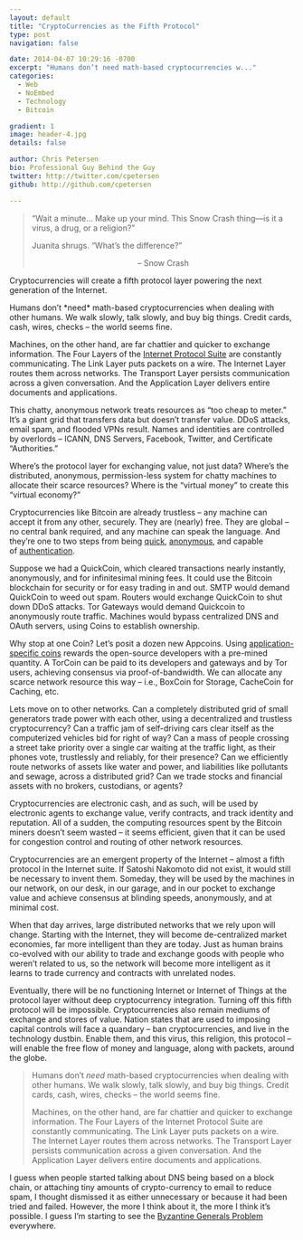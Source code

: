 ```yaml
---
layout: default
title: "CryptoCurrencies as the Fifth Protocol"
type: post
navigation: false

date: 2014-04-07 10:29:16 -0700
excerpt: "Humans don’t need math-based cryptocurrencies w..."
categories:
  - Web
  - NoEmbed
  - Technology
  - Bitcoin

gradient: 1
image: header-4.jpg
details: false

author: Chris Petersen
bio: Professional Guy Behind the Guy
twitter: http://twitter.com/cpetersen
github: http://github.com/cpetersen

---
```


<blockquote><p>&#8220;Wait a minute&#8230; Make up your mind. This Snow Crash thing—is it a virus, a drug, or a religion?&#8221;</p>
<p>Juanita shrugs. &#8220;What&#8217;s the difference?&#8221;</p>
<p style="text-align:center;">&#8211; Snow Crash</p>
</blockquote>
<p>Cryptocurrencies will create a fifth protocol layer powering the next generation of the Internet.</p>
<p>Humans don&#8217;t *need* math-based cryptocurrencies when dealing with other humans. We walk slowly, talk slowly, and buy big things. Credit cards, cash, wires, checks &#8211; the world seems fine.</p>
<p>Machines, on the other hand, are far chattier and quicker to exchange information. The Four Layers of the <a href="http://en.wikipedia.org/wiki/Internet_protocol_suite">Internet Protocol Suite</a> are constantly communicating. The Link Layer puts packets on a wire. The Internet Layer routes them across networks. The Transport Layer persists communication across a given conversation. And the Application Layer delivers entire documents and applications.</p>
<p>This chatty, anonymous network treats resources as &#8220;too cheap to meter.&#8221; It&#8217;s a giant grid that transfers data but doesn&#8217;t transfer value. DDoS attacks, email spam, and flooded VPNs result. Names and identities are controlled by overlords &#8211; ICANN, DNS Servers, Facebook, Twitter, and Certificate &#8220;Authorities.&#8221;</p>
<p>Where&#8217;s the protocol layer for exchanging value, not just data? Where&#8217;s the distributed, anonymous, permission-less system for chatty machines to allocate their scarce resources? Where is the &#8220;virtual money&#8221; to create this &#8220;virtual economy?&#8221;</p>
<p>Cryptocurrencies like Bitcoin are already trustless &#8211; any machine can accept it from any other, securely. They are (nearly) free. They are global &#8211; no central bank required, and any machine can speak the language. And they&#8217;re one to two steps from being <a href="http://www.fastcoin.ca/">quick</a>, <a href="http://zerocoin.org/">anonymous</a>, and capable of <a href="https://www.namecoin.org/">authentication</a>.</p>
<p>Suppose we had a QuickCoin, which cleared transactions nearly instantly, anonymously, and for infinitesimal mining fees. It could use the Bitcoin blockchain for security or for easy trading in and out. SMTP would demand QuickCoin to weed out spam. Routers would exchange QuickCoin to shut down DDoS attacks. Tor Gateways would demand Quickcoin to anonymously route traffic. Machines would bypass centralized DNS and OAuth servers, using Coins to establish ownership.</p>
<p>Why stop at one Coin? Let&#8217;s posit a dozen new Appcoins. Using <a href="http://startupboy.com/2014/03/09/the-bitcoin-model-for-crowdfunding/">application-specific coins</a> rewards the open-source developers with a pre-mined quantity. A TorCoin can be paid to its developers and gateways and by Tor users, achieving consensus via proof-of-bandwidth. We can allocate any scarce network resource this way &#8211; i.e., BoxCoin for Storage, CacheCoin for Caching, etc.</p>
<p>Lets move on to other networks. Can a completely distributed grid of small generators trade power with each other, using a decentralized and trustless cryptocurrency? Can a traffic jam of self-driving cars clear itself as the computerized vehicles bid for right of way? Can a mass of people crossing a street take priority over a single car waiting at the traffic light, as their phones vote, trustlessly and reliably, for their presence? Can we efficiently route networks of assets like water and power, and liabilities like pollutants and sewage, across a distributed grid? Can we trade stocks and financial assets with no brokers, custodians, or agents?</p>
<p>Cryptocurrencies are electronic cash, and as such, will be used by electronic agents to exchange value, verify contracts, and track identity and reputation. All of a sudden, the computing resources spent by the Bitcoin miners doesn&#8217;t seem wasted &#8211; it seems efficient, given that it can be used for congestion control and routing of other network resources.</p>
<p>Cryptocurrencies are an emergent property of the Internet &#8211; almost a fifth protocol in the Internet suite. If Satoshi Nakomoto did not exist, it would still be necessary to invent them. Someday, they will be used by the machines in our network, on our desk, in our garage, and in our pocket to exchange value and achieve consensus at blinding speeds, anonymously, and at minimal cost.</p>
<p>When that day arrives, large distributed networks that we rely upon will change. Starting with the Internet, they will become de-centralized market economies, far more intelligent than they are today. Just as human brains co-evolved with our ability to trade and exchange goods with people who weren&#8217;t related to us, so the network will become more intelligent as it learns to trade currency and contracts with unrelated nodes.</p>
<p>Eventually, there will be no functioning Internet or Internet of Things at the protocol layer without deep cryptocurrency integration. Turning off this fifth protocol will be impossible. Cryptocurrencies also remain mediums of exchange and stores of value. Nation states that are used to imposing capital controls will face a quandary &#8211; ban cryptocurrencies, and live in the technology dustbin. Enable them, and this virus, this religion, this protocol &#8211; will enable the free flow of money and language, along with packets, around the globe.</p>



 > Humans don’t *need* math-based cryptocurrencies when dealing with other humans. We walk slowly, talk slowly, and buy big things. Credit cards, cash, wires, checks – the world seems fine. 
 > 
 >  Machines, on the other hand, are far chattier and quicker to exchange information. The Four Layers of the Internet Protocol Suite are constantly communicating. The Link Layer puts packets on a wire. The Internet Layer routes them across networks. The Transport Layer persists communication across a given conversation. And the Application Layer delivers entire documents and applications. 

 I guess when people started talking about DNS being based on a block chain, or attaching tiny amounts of crypto-currency to email to reduce spam, I thought dismissed it as either unnecessary or because it had been tried and failed. However, the more I think about it, the more I think it’s possible. I guess I’m starting to see the  [Byzantine Generals Problem](http://en.wikipedia.org/wiki/Byzantine_fault_tolerance)  everywhere. 

